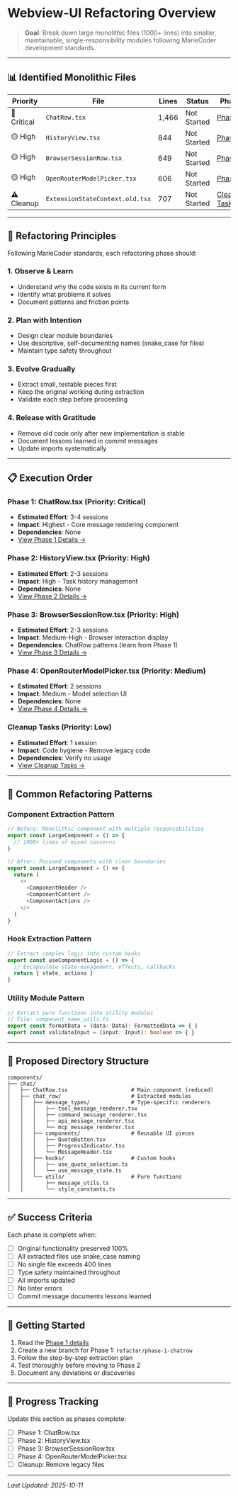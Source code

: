 # Webview-UI Refactoring Overview

> **Goal**: Break down large monolithic files (1000+ lines) into smaller, maintainable, single-responsibility modules following MarieCoder development standards.

---

## 📊 Identified Monolithic Files

| Priority | File | Lines | Status | Phase |
|----------|------|-------|--------|-------|
| 🔴 Critical | `ChatRow.tsx` | 1,466 | Not Started | [Phase 1](./phase-1-chatrow.md) |
| 🟡 High | `HistoryView.tsx` | 844 | Not Started | [Phase 2](./phase-2-historyview.md) |
| 🟡 High | `BrowserSessionRow.tsx` | 649 | Not Started | [Phase 3](./phase-3-browsersessionrow.md) |
| 🟡 High | `OpenRouterModelPicker.tsx` | 606 | Not Started | [Phase 4](./phase-4-openroutermodelpicker.md) |
| ⚠️ Cleanup | `ExtensionStateContext.old.tsx` | 707 | Not Started | [Cleanup Tasks](./cleanup-tasks.md) |

---

## 🎯 Refactoring Principles

Following MarieCoder standards, each refactoring phase should:

### 1. **Observe & Learn**
- Understand why the code exists in its current form
- Identify what problems it solves
- Document patterns and friction points

### 2. **Plan with Intention**
- Design clear module boundaries
- Use descriptive, self-documenting names (snake_case for files)
- Maintain type safety throughout

### 3. **Evolve Gradually**
- Extract small, testable pieces first
- Keep the original working during extraction
- Validate each step before proceeding

### 4. **Release with Gratitude**
- Remove old code only after new implementation is stable
- Document lessons learned in commit messages
- Update imports systematically

---

## 📋 Execution Order

### **Phase 1: ChatRow.tsx** (Priority: Critical)
- **Estimated Effort**: 3-4 sessions
- **Impact**: Highest - Core message rendering component
- **Dependencies**: None
- [View Phase 1 Details →](./phase-1-chatrow.md)

### **Phase 2: HistoryView.tsx** (Priority: High)
- **Estimated Effort**: 2-3 sessions
- **Impact**: High - Task history management
- **Dependencies**: None
- [View Phase 2 Details →](./phase-2-historyview.md)

### **Phase 3: BrowserSessionRow.tsx** (Priority: High)
- **Estimated Effort**: 2-3 sessions
- **Impact**: Medium-High - Browser interaction display
- **Dependencies**: ChatRow patterns (learn from Phase 1)
- [View Phase 3 Details →](./phase-3-browsersessionrow.md)

### **Phase 4: OpenRouterModelPicker.tsx** (Priority: Medium)
- **Estimated Effort**: 2 sessions
- **Impact**: Medium - Model selection UI
- **Dependencies**: None
- [View Phase 4 Details →](./phase-4-openroutermodelpicker.md)

### **Cleanup Tasks** (Priority: Low)
- **Estimated Effort**: 1 session
- **Impact**: Code hygiene - Remove legacy code
- **Dependencies**: Verify no usage
- [View Cleanup Tasks →](./cleanup-tasks.md)

---

## 🔄 Common Refactoring Patterns

### Component Extraction Pattern
```typescript
// Before: Monolithic component with multiple responsibilities
export const LargeComponent = () => {
  // 1000+ lines of mixed concerns
}

// After: Focused components with clear boundaries
export const LargeComponent = () => {
  return (
    <>
      <ComponentHeader />
      <ComponentContent />
      <ComponentActions />
    </>
  )
}
```

### Hook Extraction Pattern
```typescript
// Extract complex logic into custom hooks
export const useComponentLogic = () => {
  // Encapsulate state management, effects, callbacks
  return { state, actions }
}
```

### Utility Module Pattern
```typescript
// Extract pure functions into utility modules
// File: component_name_utils.ts
export const formatData = (data: Data): FormattedData => { }
export const validateInput = (input: Input): boolean => { }
```

---

## 📁 Proposed Directory Structure

```
components/
├── chat/
│   ├── ChatRow.tsx                    # Main component (reduced)
│   ├── chat_row/                      # Extracted modules
│   │   ├── message_types/             # Type-specific renderers
│   │   │   ├── tool_message_renderer.tsx
│   │   │   ├── command_message_renderer.tsx
│   │   │   ├── api_message_renderer.tsx
│   │   │   └── mcp_message_renderer.tsx
│   │   ├── components/                # Reusable UI pieces
│   │   │   ├── QuoteButton.tsx
│   │   │   ├── ProgressIndicator.tsx
│   │   │   └── MessageHeader.tsx
│   │   ├── hooks/                     # Custom hooks
│   │   │   ├── use_quote_selection.ts
│   │   │   └── use_message_state.ts
│   │   └── utils/                     # Pure functions
│   │       ├── message_utils.ts
│   │       └── style_constants.ts
```

---

## ✅ Success Criteria

Each phase is complete when:

- [ ] Original functionality preserved 100%
- [ ] All extracted files use snake_case naming
- [ ] No single file exceeds 400 lines
- [ ] Type safety maintained throughout
- [ ] All imports updated
- [ ] No linter errors
- [ ] Commit message documents lessons learned

---

## 🚀 Getting Started

1. Read the [Phase 1 details](./phase-1-chatrow.md)
2. Create a new branch for Phase 1: `refactor/phase-1-chatrow`
3. Follow the step-by-step extraction plan
4. Test thoroughly before moving to Phase 2
5. Document any deviations or discoveries

---

## 📝 Progress Tracking

Update this section as phases complete:

- [ ] Phase 1: ChatRow.tsx
- [ ] Phase 2: HistoryView.tsx
- [ ] Phase 3: BrowserSessionRow.tsx
- [ ] Phase 4: OpenRouterModelPicker.tsx
- [ ] Cleanup: Remove legacy files

---

*Last Updated: 2025-10-11*

